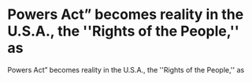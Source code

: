 # Powers Act” becomes reality in the U.S.A., the ''Rights of the People,'' as

Powers Act” becomes reality in the U.S.A., the ''Rights of the People,'' as